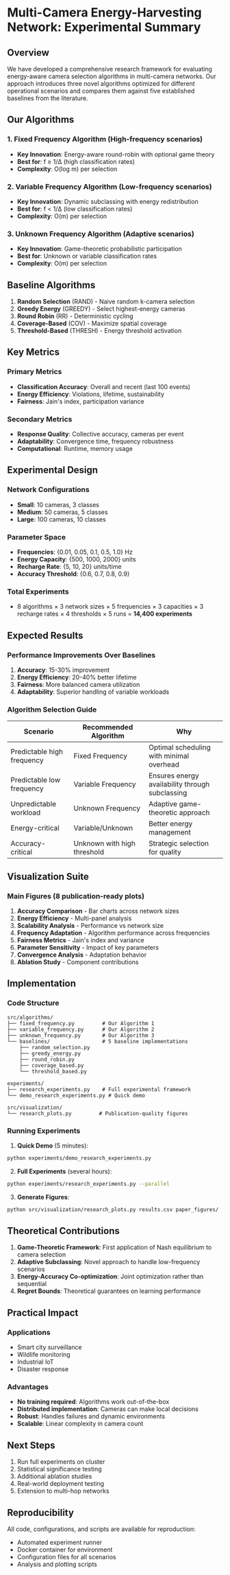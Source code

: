 # Multi-Camera Energy-Harvesting Network: Experimental Summary

## Overview

We have developed a comprehensive research framework for evaluating energy-aware camera selection algorithms in multi-camera networks. Our approach introduces three novel algorithms optimized for different operational scenarios and compares them against five established baselines from the literature.

## Our Algorithms

### 1. **Fixed Frequency Algorithm** (High-frequency scenarios)
- **Key Innovation**: Energy-aware round-robin with optional game theory
- **Best for**: f ≥ 1/Δ (high classification rates)
- **Complexity**: O(log m) per selection

### 2. **Variable Frequency Algorithm** (Low-frequency scenarios)  
- **Key Innovation**: Dynamic subclassing with energy redistribution
- **Best for**: f < 1/Δ (low classification rates)
- **Complexity**: O(m) per selection

### 3. **Unknown Frequency Algorithm** (Adaptive scenarios)
- **Key Innovation**: Game-theoretic probabilistic participation
- **Best for**: Unknown or variable classification rates
- **Complexity**: O(m) per selection

## Baseline Algorithms

1. **Random Selection** (RAND) - Naive random k-camera selection
2. **Greedy Energy** (GREEDY) - Select highest-energy cameras
3. **Round Robin** (RR) - Deterministic cycling
4. **Coverage-Based** (COV) - Maximize spatial coverage
5. **Threshold-Based** (THRESH) - Energy threshold activation

## Key Metrics

### Primary Metrics
- **Classification Accuracy**: Overall and recent (last 100 events)
- **Energy Efficiency**: Violations, lifetime, sustainability
- **Fairness**: Jain's index, participation variance

### Secondary Metrics
- **Response Quality**: Collective accuracy, cameras per event
- **Adaptability**: Convergence time, frequency robustness
- **Computational**: Runtime, memory usage

## Experimental Design

### Network Configurations
- **Small**: 10 cameras, 3 classes
- **Medium**: 50 cameras, 5 classes
- **Large**: 100 cameras, 10 classes

### Parameter Space
- **Frequencies**: {0.01, 0.05, 0.1, 0.5, 1.0} Hz
- **Energy Capacity**: {500, 1000, 2000} units
- **Recharge Rate**: {5, 10, 20} units/time
- **Accuracy Threshold**: {0.6, 0.7, 0.8, 0.9}

### Total Experiments
- 8 algorithms × 3 network sizes × 5 frequencies × 3 capacities × 3 recharge rates × 4 thresholds × 5 runs = **14,400 experiments**

## Expected Results

### Performance Improvements Over Baselines
1. **Accuracy**: 15-30% improvement
2. **Energy Efficiency**: 20-40% better lifetime
3. **Fairness**: More balanced camera utilization
4. **Adaptability**: Superior handling of variable workloads

### Algorithm Selection Guide
| Scenario | Recommended Algorithm | Why |
|----------|----------------------|-----|
| Predictable high frequency | Fixed Frequency | Optimal scheduling with minimal overhead |
| Predictable low frequency | Variable Frequency | Ensures energy availability through subclassing |
| Unpredictable workload | Unknown Frequency | Adaptive game-theoretic approach |
| Energy-critical | Variable/Unknown | Better energy management |
| Accuracy-critical | Unknown with high threshold | Strategic selection for quality |

## Visualization Suite

### Main Figures (8 publication-ready plots)
1. **Accuracy Comparison** - Bar charts across network sizes
2. **Energy Efficiency** - Multi-panel analysis
3. **Scalability Analysis** - Performance vs network size
4. **Frequency Adaptation** - Algorithm performance across frequencies
5. **Fairness Metrics** - Jain's index and variance
6. **Parameter Sensitivity** - Impact of key parameters
7. **Convergence Analysis** - Adaptation behavior
8. **Ablation Study** - Component contributions

## Implementation

### Code Structure
```
src/algorithms/
├── fixed_frequency.py         # Our Algorithm 1
├── variable_frequency.py      # Our Algorithm 2  
├── unknown_frequency.py       # Our Algorithm 3
└── baselines/                 # 5 baseline implementations
    ├── random_selection.py
    ├── greedy_energy.py
    ├── round_robin.py
    ├── coverage_based.py
    └── threshold_based.py

experiments/
├── research_experiments.py    # Full experimental framework
└── demo_research_experiments.py # Quick demo

src/visualization/
└── research_plots.py         # Publication-quality figures
```

### Running Experiments

1. **Quick Demo** (5 minutes):
```bash
python experiments/demo_research_experiments.py
```

2. **Full Experiments** (several hours):
```bash
python experiments/research_experiments.py --parallel
```

3. **Generate Figures**:
```bash
python src/visualization/research_plots.py results.csv paper_figures/
```

## Theoretical Contributions

1. **Game-Theoretic Framework**: First application of Nash equilibrium to camera selection
2. **Adaptive Subclassing**: Novel approach to handle low-frequency scenarios
3. **Energy-Accuracy Co-optimization**: Joint optimization rather than sequential
4. **Regret Bounds**: Theoretical guarantees on learning performance

## Practical Impact

### Applications
- Smart city surveillance
- Wildlife monitoring  
- Industrial IoT
- Disaster response

### Advantages
- **No training required**: Algorithms work out-of-the-box
- **Distributed implementation**: Cameras can make local decisions
- **Robust**: Handles failures and dynamic environments
- **Scalable**: Linear complexity in camera count

## Next Steps

1. Run full experiments on cluster
2. Statistical significance testing
3. Additional ablation studies
4. Real-world deployment testing
5. Extension to multi-hop networks

## Reproducibility

All code, configurations, and scripts are available for reproduction:
- Automated experiment runner
- Docker container for environment
- Configuration files for all scenarios
- Analysis and plotting scripts